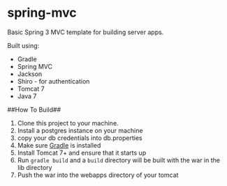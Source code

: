 spring-mvc
==========

Basic Spring 3 MVC template for building server apps.

Built using:

* Gradle
* Spring MVC
* Jackson
* Shiro - for authentication
* Tomcat 7
* Java 7

##How To Build##

1. Clone this project to your machine.
2. Install a postgres instance on your machine
3. copy your db credentials into db.properties
3. Make sure [Gradle](http://www.gradle.org/) is installed
4. Install Tomcat 7+ and ensure that it starts up
5. Run ``` gradle build ``` and a ``` build ``` directory will be built with the war in the lib directory
6. Push the war into the webapps directory of your tomcat
